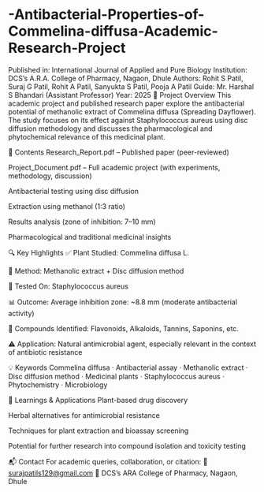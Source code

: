 # -Antibacterial-Properties-of-Commelina-diffusa-Academic-Research-Project
Published in: International Journal of Applied and Pure Biology Institution: DCS’s A.R.A. College of Pharmacy, Nagaon, Dhule Authors: Rohit S Patil, Suraj G Patil, Rohit A Patil, Sanyukta S Patil, Pooja A Patil Guide: Mr. Harshal S Bhandari (Assistant Professor) Year: 2025
📌 Project Overview
This academic project and published research paper explore the antibacterial potential of methanolic extract of Commelina diffusa (Spreading Dayflower). The study focuses on its effect against Staphylococcus aureus using disc diffusion methodology and discusses the pharmacological and phytochemical relevance of this medicinal plant.

📄 Contents
Research_Report.pdf – Published paper (peer-reviewed)

Project_Document.pdf – Full academic project (with experiments, methodology, discussion)

Antibacterial testing using disc diffusion

Extraction using methanol (1:3 ratio)

Results analysis (zone of inhibition: 7–10 mm)

Pharmacological and traditional medicinal insights

🔍 Key Highlights
✅ Plant Studied: Commelina diffusa L.

🧪 Method: Methanolic extract + Disc diffusion method

🔬 Tested On: Staphylococcus aureus

📊 Outcome: Average inhibition zone: ~8.8 mm (moderate antibacterial activity)

🌱 Compounds Identified: Flavonoids, Alkaloids, Tannins, Saponins, etc.

⚠️ Application: Natural antimicrobial agent, especially relevant in the context of antibiotic resistance

💡 Keywords
Commelina diffusa · Antibacterial assay · Methanolic extract · Disc diffusion method · Medicinal plants · Staphylococcus aureus · Phytochemistry · Microbiology

🧠 Learnings & Applications
Plant-based drug discovery

Herbal alternatives for antimicrobial resistance

Techniques for plant extraction and bioassay screening

Potential for further research into compound isolation and toxicity testing

📬 Contact
For academic queries, collaboration, or citation:
📧 surajpatils129@gmail.com
🏫 DCS’s ARA College of Pharmacy, Nagaon, Dhule
